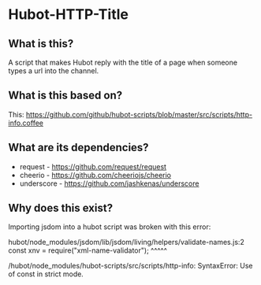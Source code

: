 # Hubot-HTTP-Title

## What is this?

A script that makes Hubot reply with the title of a page when someone types a url into the channel.

## What is this based on?

This: https://github.com/github/hubot-scripts/blob/master/src/scripts/http-info.coffee

## What are its dependencies?

 - request - https://github.com/request/request
 - cheerio - https://github.com/cheeriojs/cheerio
 - underscore - https://github.com/jashkenas/underscore

## Why does this exist?

Importing jsdom into a hubot script was broken with this error:

hubot/node_modules/jsdom/lib/jsdom/living/helpers/validate-names.js:2
const xnv = require("xml-name-validator");
^^^^^

/hubot/node_modules/hubot-scripts/src/scripts/http-info: SyntaxError: Use of const in strict mode.